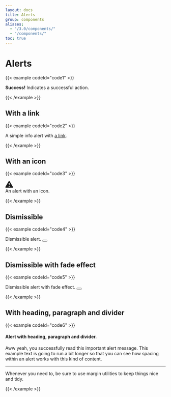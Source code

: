 ```yaml
---
layout: docs
title: Alerts
group: components
aliases:
  - "/3.0/components/"
  - "/components/"
toc: true
---
```


# Alerts

{{< example codeId="code1" >}}

<div class="alert alert-success">
    <strong>Success!</strong> Indicates a successful action.
</div>

{{< /example >}}

## With a link
{{< example codeId="code2" >}}

 <div class="alert alert-info" role="alert" role="alert">
  A simple info alert with <a href="#" class="alert-link">a link</a>.
</div>

{{< /example >}}

## With an icon
{{< example codeId="code3" >}}

<div class="alert alert-danger d-flex align-items-center" role="alert">
 <svg xmlns="http://www.w3.org/2000/svg" width="24" height="24" fill="currentColor"
      class="bi bi-exclamation-triangle-fill flex-shrink-0 me-2" viewBox="0 0 16 16" role="img"
      aria-label="Warning:">
   <path d="M8.982 1.566a1.13 1.13 0 0 0-1.96 0L.165 13.233c-.457.778.091 1.767.98 1.767h13.713c.889 0 1.438-.99.98-1.767L8.982 1.566zM8 5c.535 0 .954.462.9.995l-.35 3.507a.552.552 0 0 1-1.1 0L7.1 5.995A.905.905 0 0 1 8 5zm.002 6a1 1 0 1 1 0 2 1 1 0 0 1 0-2z"/>
 </svg>
 <div>An alert with an icon.</div>
</div>

{{< /example >}}

## Dismissible
{{< example codeId="code4" >}}

<div class="alert alert-pink alert-dismissible" role="alert">
  Dismissible alert.
  <button type="button" class="btn-close" data-bs-dismiss="alert" aria-label="Close"></button>
</div>

{{< /example >}}

## Dismissible with fade effect
{{< example codeId="code5" >}}

<div class="alert alert-purple alert-dismissible fade show" role="alert">
  Dismissible alert with fade effect.
  <button type="button" class="btn-close" data-bs-dismiss="alert" aria-label="Close"></button>
</div>

{{< /example >}}

## With heading, paragraph and divider
{{< example codeId="code6" >}}

<div class="alert alert-success" role="alert" role="alert">
  <h4 class="alert-heading">Alert with heading, paragraph and divider.</h4>
  <p>
    Aww yeah, you successfully read this important alert message. This example text is going to run a bit longer
    so that you can see how spacing within an alert works with this kind of content.
  </p>
  <hr>
  <p class="mb-0">Whenever you need to, be sure to use margin utilities to keep things nice and tidy.</p>
</div>

{{< /example >}}
